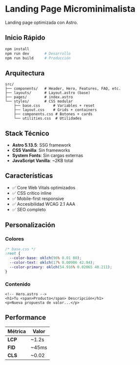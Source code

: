# Landing Page Microminimalista

Landing page optimizada con Astro.

## Inicio Rápido

```bash
npm install
npm run dev       # Desarrollo
npm run build     # Producción
```

## Arquitectura

```
src/
├── components/   # Header, Hero, Features, FAQ, etc.
├── layouts/      # Layout.astro (base)
├── pages/        # index.astro
└── styles/       # CSS modular
    ├── base.css      # Variables + reset
    ├── layout.css    # Grids + containers  
    ├── components.css # Botones + cards
    └── utilities.css  # Utilidades
```

## Stack Técnico

- **Astro 5.13.5**: SSG framework
- **CSS Vanilla**: Sin frameworks
- **System Fonts**: Sin cargas externas
- **JavaScript Vanilla**: ~2KB total

## Características

- ✅ Core Web Vitals optimizados
- ✅ CSS crítico inline
- ✅ Mobile-first responsive
- ✅ Accesibilidad WCAG 2.1 AAA
- ✅ SEO completo

## Personalización

### Colores
```css
/* base.css */
:root {
  --color-base: oklch(96% 0.01 80);
  --color-text: oklch(17% 0.00906 42.94);
  --color-primary: oklch(54.916% 0.02065 48.211);
}
```

### Contenido
```astro
<!-- Hero.astro -->
<h1>Tu <span>Producto</span> Descripción</h1>
<p>Nueva propuesta de valor...</p>
```

## Performance

| Métrica | Valor |
|---------|-------|
| **LCP** | ~1.2s |
| **FID** | ~45ms |
| **CLS** | ~0.02 |
